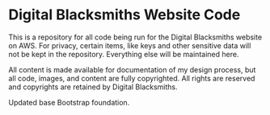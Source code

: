 # Digital Blacksmiths Website Code

This is a repository for all code being run for the Digital Blacksmiths website on AWS. For privacy, certain items, like keys and other sensitive data will not be kept in the repository. Everything else will be maintained here.

All content is made available for documentation of my design process, but all code, images, and content are fully copyrighted. All rights are reserved and copyrights are retained by Digital Blacksmiths. 

Updated base Bootstrap foundation.
